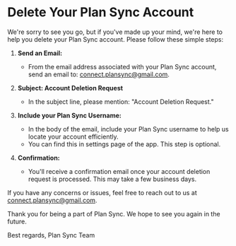 # Delete Your Plan Sync Account

We're sorry to see you go, but if you've made up your mind, we're here to help you delete your Plan Sync account. Please follow these simple steps:

1. **Send an Email:**
   - From the email address associated with your Plan Sync account, send an email to: [connect.plansync@gmail.com](mailto:connect.plansync@gmail.com).

2. **Subject: Account Deletion Request**
   - In the subject line, please mention: "Account Deletion Request."

3. **Include your Plan Sync Username:**
   - In the body of the email, include your Plan Sync username to help us locate your account efficiently.
   - You can find this in settings page of the app. This step is optional.

4. **Confirmation:**
   - You'll receive a confirmation email once your account deletion request is processed. This may take a few business days.

If you have any concerns or issues, feel free to reach out to us at [connect.plansync@gmail.com](mailto:connect.plansync@gmail.com).

Thank you for being a part of Plan Sync. We hope to see you again in the future.

Best regards,
Plan Sync Team
